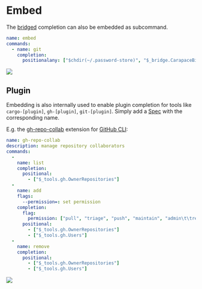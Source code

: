 # Embed

The [bridged](./bride.md) completion can also be embedded as subcommand.

```yaml
name: embed
commands:
  - name: git
    completion:
      positionalany: ["$chdir(~/.password-store)", "$_bridge.CarapaceBin(git)"]
```

![](./embed.cast)

## Plugin

Embedding is also internally used to enable plugin completion for tools like `cargo-[plugin]`, `gh-[plugin]`, `git-[plugin]`. Simply add a [Spec](../spec.md) with the corresponding name.

E.g. the [gh-repo-collab](https://github.com/mislav/gh-repo-collab) extension for [GitHub CLI](https://cli.github.com/):

```yaml
name: gh-repo-collab
description: manage repository collaborators
commands:
  -
    name: list
    completion:
      positional:
        - ["$_tools.gh.OwnerRepositories"]
  -
    name: add
    flags:
      --permission=: set permission
    completion:
      flag:
        permission: ["pull", "triage", "push", "maintain", "admin\t\tred"]
      positional:
        - ["$_tools.gh.OwnerRepositories"]
        - ["$_tools.gh.Users"]
  -
    name: remove
    completion:
      positional:
        - ["$_tools.gh.OwnerRepositories"]
        - ["$_tools.gh.Users"]
```

![](./embed-plugin.cast)
